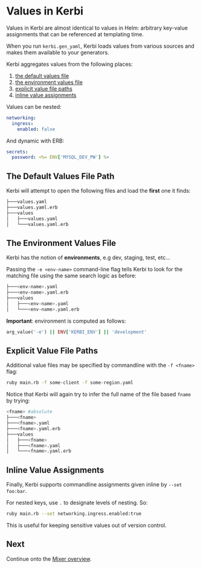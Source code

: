 # Values in Kerbi

Values in Kerbi are almost identical to values in Helm: arbitrary
 key-value assignments that can be referenced at templating time.

When you run `kerbi.gen_yaml`, Kerbi loads values from various sources and 
makes them available to your generators.

Kerbi aggregates values from the following places:
1. [the default values file](#the-default-values-file-path)
2. [the environment values file](#the-environment-values-file) 
2. [explicit value file paths](#explicit-value-file-paths)
2. [inline value assignments](#inline-value-assignments)

Values can be nested: 
```yaml
networking:
  ingress:
    enabled: false
```

And dynamic with ERB:

```yaml
secrets:
  password: <%= ENV['MYSQL_DEV_PW'] %>
```

## The Default Values File Path

Kerbi will attempt to open the following files and load the **first** one it finds:

```bash
├───values.yaml
├───values.yaml.erb
├───values
│   ├───values.yaml
│   └───values.yaml.erb
```

## The Environment Values File

Kerbi has the notion of **environments**, e.g dev, staging, test, etc...

Passing the `-e <env-name>` command-line flag tells Kerbi to look for the matching file using
the same search logic as before:

```bash
├───<env-name>.yaml
├───<env-name>.yaml.erb
├───values
│   ├───<env-name>.yaml
│   └───<env-name>.yaml.erb
```

**Important**: environment is computed as follows: 

```ruby
arg_value('-e') || ENV['KERBI_ENV'] || 'development'
``` 

## Explicit Value File Paths

Additional value files may be specified by commandline with the `-f <fname>` flag: 

```bash
ruby main.rb -f some-client -f some-region.yaml
```

Notice that Kerbi will again try to infer the full name of the file based `fname` by
trying:

```bash
<fname> #absolute
├───<fname>
├───<fname>.yaml
├───<fname>.yaml.erb
├───values
│   ├───<fname>
│   ├───<fname>.yaml
│   └───<fname>.yaml.erb
```


## Inline Value Assignments

Finally, Kerbi supports commandline assignments given inline by `--set foo:bar`.

For nested keys, use `.` to designate levels of nesting. So:

```bash
ruby main.rb --set networking.ingress.enabled:true
```

This is useful for keeping sensitive values out of version control.

## Next

Continue onto the [Mixer overview](subclassing-mixer.md).
